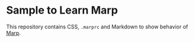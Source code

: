 # Sample to Learn Marp

This repository contains CSS, `.marprc` and Markdown to show behavior of [Marp](http://marp.app).
